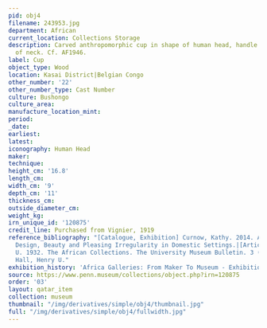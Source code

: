 ```yaml
---
pid: obj4
filename: 243953.jpg
department: African
current_location: Collections Storage
description: Carved anthropomorphic cup in shape of human head, handle of cup at back
  of neck. Cf. AF1946.
label: Cup
object_type: Wood
location: Kasai District|Belgian Congo
other_number: '22'
other_number_type: Cast Number
culture: Bushongo
culture_area:
manufacture_location_mint:
period:
_date:
earliest:
latest:
iconography: Human Head
maker:
technique:
height_cm: '16.8'
length_cm:
width_cm: '9'
depth_cm: '11'
thickness_cm:
outside_diameter_cm:
weight_kg:
irn_unique_id: '120875'
credit_line: Purchased from Vignier, 1919
reference_bibliography: "[Catalogue, Exhibition] Curnow, Kathy. 2014. At Home In Africa:
  Design, Beauty and Pleasing Irregularity in Domestic Settings.|[Article] Hall, Henry
  U. 1932. The African Collections. The University Museum Bulletin. 3 (6): 145-171.|[Article]
  Hall, Henry U."
exhibition_history: 'Africa Galleries: From Maker To Museum - Exhibition (16 Nov 2019)'
source: https://www.penn.museum/collections/object.php?irn=120875
order: '03'
layout: qatar_item
collection: museum
thumbnail: "/img/derivatives/simple/obj4/thumbnail.jpg"
full: "/img/derivatives/simple/obj4/fullwidth.jpg"
---
```

